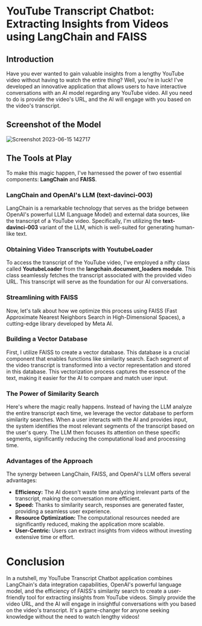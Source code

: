 # YouTube Transcript Chatbot: Extracting Insights from Videos using LangChain and FAISS
## Introduction
Have you ever wanted to gain valuable insights from a lengthy YouTube video without having to watch the entire thing? Well, you're in luck! I've developed an innovative application that allows users to have interactive conversations with an AI model regarding any YouTube video. All you need to do is provide the video's URL, and the AI will engage with you based on the video's transcript.

## Screenshot of the Model
![Screenshot 2023-06-15 142717](https://github.com/mohd-arham-islam/Youtube-Transcript-Chatbot/assets/111959286/d4fc857c-2d1f-461e-ab87-677761050812)


## The Tools at Play
To make this magic happen, I've harnessed the power of two essential components: **LangChain** and **FAISS**.

### LangChain and OpenAI's LLM (text-davinci-003)
LangChain is a remarkable technology that serves as the bridge between OpenAI's powerful LLM (Language Model) and external data sources, like the transcript of a YouTube video. Specifically, I'm utilizing the **text-davinci-003**  variant of the LLM, which is well-suited for generating human-like text.

### Obtaining Video Transcripts with YoutubeLoader
To access the transcript of the YouTube video, I've employed a nifty class called **YoutubeLoader** from the **langchain.document_loaders module**. This class seamlessly fetches the transcript associated with the provided video URL. This transcript will serve as the foundation for our AI conversations.

### Streamlining with FAISS
Now, let's talk about how we optimize this process using FAISS (Fast Approximate Nearest Neighbors Search in High-Dimensional Spaces), a cutting-edge library developed by Meta AI.

### Building a Vector Database
First, I utilize FAISS to create a vector database. This database is a crucial component that enables functions like similarity search. Each segment of the video transcript is transformed into a vector representation and stored in this database. This vectorization process captures the essence of the text, making it easier for the AI to compare and match user input.

### The Power of Similarity Search
Here's where the magic really happens. Instead of having the LLM analyze the entire transcript each time, we leverage the vector database to perform similarity searches. When a user interacts with the AI and provides input, the system identifies the most relevant segments of the transcript based on the user's query. The LLM then focuses its attention on these specific segments, significantly reducing the computational load and processing time.

### Advantages of the Approach
The synergy between LangChain, FAISS, and OpenAI's LLM offers several advantages:

* **Efficiency:** The AI doesn't waste time analyzing irrelevant parts of the transcript, making the conversation more efficient.
* **Speed:** Thanks to similarity search, responses are generated faster, providing a seamless user experience.
* **Resource Optimization:** The computational resources needed are significantly reduced, making the application more scalable.
* **User-Centric:** Users can extract insights from videos without investing extensive time or effort.
  
# Conclusion
In a nutshell, my YouTube Transcript Chatbot application combines LangChain's data integration capabilities, OpenAI's powerful language model, and the efficiency of FAISS's similarity search to create a user-friendly tool for extracting insights from YouTube videos. Simply provide the video URL, and the AI will engage in insightful conversations with you based on the video's transcript. It's a game-changer for anyone seeking knowledge without the need to watch lengthy videos!

  
